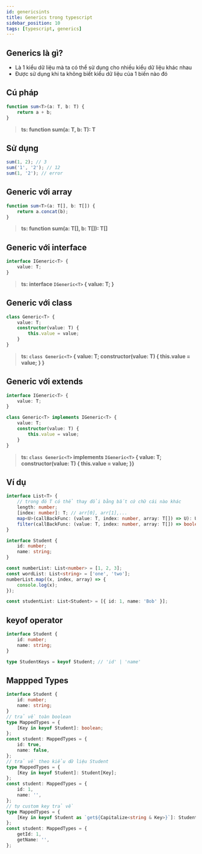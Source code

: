 ```yaml
---
id: genericsints
title: Generics trong typescript
sidebar_position: 10
tags: [typescript, generics]
---
```


## Generics là gì?

-   Là 1 kiểu dữ liệu mà ta có thể sử dụng cho nhiều kiểu dữ liệu khác nhau
-   Được sử dụng khi ta không biết kiểu dữ liệu của 1 biến nào đó

## Cú pháp

```ts
function sum<T>(a: T, b: T) {
    return a + b;
}
```

> **ts: function sum(a: T, b: T): T**

## Sử dụng

```ts
sum(1, 2); // 3
sum('1', '2'); // 12
sum(1, '2'); // error
```

## Generic với array

```ts
function sum<T>(a: T[], b: T[]) {
    return a.concat(b);
}
```

> **ts: function sum(a: T[], b: T[]): T[]**

## Generic với interface

```ts
interface IGeneric<T> {
    value: T;
}
```

> **ts: interface `IGeneric<T>` { value: T; }**

## Generic với class

```ts
class Generic<T> {
    value: T;
    constructor(value: T) {
        this.value = value;
    }
}
```

> **ts: `class Generic<T>` { value: T; constructor(value: T) { this.value = value; } }**

## Generic với extends

```ts
interface IGeneric<T> {
    value: T;
}

class Generic<T> implements IGeneric<T> {
    value: T;
    constructor(value: T) {
        this.value = value;
    }
}
```

> **ts: `class Generic<T>` implements `IGeneric<T>` { value: T; constructor(value: T) { this.value = value; }}**

## Ví dụ

```ts
interface List<T> {
    // trong đó T có thể thay đổi bằng bất cứ chữ cái nào khác
    length: number;
    [index: number]: T; // arr[0], arr[1],...
    map<U>(callBackFunc: (value: T, index: number, array: T[]) => U): U[];
    filter(callBackFunc: (value: T, index: number, array: T[]) => boolean): T[];
}

interface Student {
    id: number;
    name: string;
}

const numberList: List<number> = [1, 2, 3];
const wordList: List<string> = ['one', 'two'];
numberList.map((x, index, array) => {
    console.log(x);
});

const studentList: List<Student> = [{ id: 1, name: 'Bob' }];
```

## keyof operator

```ts
interface Student {
    id: number;
    name: string;
}

type StudentKeys = keyof Student; // 'id' | 'name'
```

## Mappped Types

```ts
interface Student {
    id: number;
    name: string;
}
// trả về toàn boolean
type MappedTypes = {
    [Key in keyof Student]: boolean;
};
const student: MappedTypes = {
    id: true,
    name: false,
};
// trả về theo kiểu dữ liệu Student
type MappedTypes = {
    [Key in keyof Student]: Student[Key];
};
const student: MappedTypes = {
    id: 1,
    name: '',
};
// tự custom key trả về
type MappedTypes = {
    [Key in keyof Student as `get${Capitalize<string & Key>}`]: Student[Key];
};
const student: MappedTypes = {
    getId: 1,
    getName: '',
};
```
